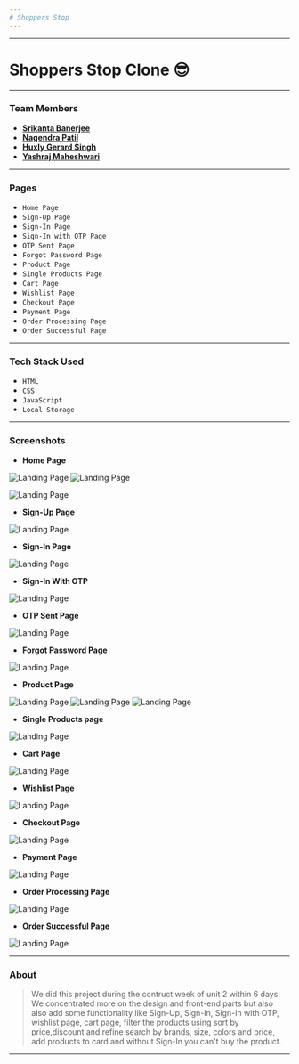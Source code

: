 ```yaml
---
# Shoppers Stop
---
```


---
# Shoppers Stop Clone :sunglasses:
---


### Team Members

- **[Srikanta Banerjee](https://github.com/srikanta30)**
- **[Nagendra Patil](https://github.com/NagendraPatil)**
- **[Huxly Gerard Singh](https://github.com/huxly123)**
- **[Yashraj Maheshwari](https://github.com/yashraj-m)**

---

### Pages

- `Home Page`
- `Sign-Up Page`
- `Sign-In Page`
- `Sign-In with OTP Page`
- `OTP Sent Page`
- `Forgot Password Page`
- `Product Page`
- `Single Products Page`
- `Cart Page`
- `Wishlist Page`
- `Checkout Page`
- `Payment Page`
- `Order Processing Page` 
- `Order Successful Page`

---

### Tech Stack Used

- `HTML`
- `CSS`
- `JavaScript`
- `Local Storage`

---

### Screenshots

- **Home Page**

![Landing Page](https://github.com/srikanta30/Shoppers-Stop/blob/main/Screenshots/HomePage_1.png?raw=true)
![Landing Page](https://github.com/srikanta30/Shoppers-Stop/blob/main/Screenshots/HomePage_2.png?raw=true)

![Landing Page](https://github.com/srikanta30/Shoppers-Stop/blob/main/Screenshots/HomePage_3.png?raw=true)


- **Sign-Up Page**

![Landing Page](https://github.com/srikanta30/Shoppers-Stop/blob/main/Screenshots/Signup.png?raw=true)


- **Sign-In Page**

![Landing Page](https://github.com/srikanta30/Shoppers-Stop/blob/main/Screenshots/Signin.png?raw=true)

- **Sign-In With OTP**

![Landing Page](https://github.com/srikanta30/Shoppers-Stop/blob/main/Screenshots/SignIn_withOTP.png?raw=true)

- **OTP Sent Page**

![Landing Page](https://github.com/srikanta30/Shoppers-Stop/blob/main/Screenshots/SignIn_OTPsent.png?raw=true)


- **Forgot Password Page**

![Landing Page](https://github.com/srikanta30/Shoppers-Stop/blob/main/Screenshots/Forgotpassword.png?raw=true)

- **Product Page**

![Landing Page](https://github.com/srikanta30/Shoppers-Stop/blob/main/Screenshots/ProductPage_1.png?raw=true)
![Landing Page](https://github.com/srikanta30/Shoppers-Stop/blob/main/Screenshots/ProductPage_pricelowtohigh.png?raw=true)
![Landing Page](https://github.com/srikanta30/Shoppers-Stop/blob/main/Screenshots/ProductPage_refinesearch.png?raw=true)

- **Single Products page**

![Landing Page](https://github.com/srikanta30/Shoppers-Stop/blob/main/Screenshots/SingleProductPage_1.png?raw=true)

- **Cart Page**

![Landing Page](https://github.com/srikanta30/Shoppers-Stop/blob/main/Screenshots/Cart_Page.png?raw=true)

- **Wishlist Page**

![Landing Page](https://github.com/srikanta30/Shoppers-Stop/blob/main/Screenshots/Wishlist_Page.png?raw=true)

- **Checkout Page**

![Landing Page](https://github.com/srikanta30/Shoppers-Stop/blob/main/Screenshots/CheckoutPage_1.png?raw=true)

- **Payment Page**

![Landing Page](https://github.com/srikanta30/Shoppers-Stop/blob/main/Screenshots/PaymentPage_couponcodeapplied.png?raw=true)

- **Order Processing Page**

![Landing Page](https://github.com/srikanta30/Shoppers-Stop/blob/main/Screenshots/Order_processing.png?raw=true)

- **Order Successful Page**

![Landing Page](https://github.com/srikanta30/Shoppers-Stop/blob/main/Screenshots/Order_successful.png?raw=true)


---

### About

> We did this project during the contruct week of unit 2 within 6 days. We concentrated more on the design and front-end parts but also also add some functionality like Sign-Up, Sign-In, Sign-In with OTP, wishlist page, cart page, filter the products using sort by price,discount and refine search by brands, size, colors and price, add products to card and without Sign-In you can't buy the product.

---